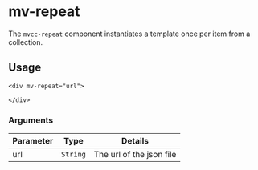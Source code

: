 # mv-repeat

 The `mvcc-repeat` component instantiates a template once per item from a collection.

## Usage

	<div mv-repeat="url">

	</div>

### Arguments

| Parameter    | Type       | Details                            |
| ------------ | ---------- | ---------------------------------- |
| url		   | `String`   | The url of the json file           |
	